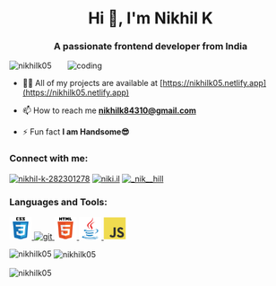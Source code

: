 <h1 align="center">Hi 👋, I'm Nikhil K</h1>
<h3 align="center">A passionate frontend developer from India</h3>

<img align="right" alt="coding" width="400px" src="https://cdn.dribbble.com/users/1019864/screenshots/3079099/codeloop.gif">

<p align="left"> <img src="https://komarev.com/ghpvc/?username=nikhilk05&label=Profile%20views&color=0e75b6&style=flat" alt="nikhilk05" /> </p>

- 👨‍💻 All of my projects are available at [https://nikhilk05.netlify.app](https://nikhilk05.netlify.app)

- 📫 How to reach me **nikhilk84310@gmail.com**

- ⚡ Fun fact **I am Handsome😎**

<h3 align="left">Connect with me:</h3>
<p align="left">
<a href="https://linkedin.com/in/nikhil-k-282301278" target="blank"><img align="center" src="https://raw.githubusercontent.com/rahuldkjain/github-profile-readme-generator/master/src/images/icons/Social/linked-in-alt.svg" alt="nikhil-k-282301278" height="30" width="40" /></a>
<a href="https://fb.com/niki.il" target="blank"><img align="center" src="https://raw.githubusercontent.com/rahuldkjain/github-profile-readme-generator/master/src/images/icons/Social/facebook.svg" alt="niki.il" height="30" width="40" /></a>
<a href="https://instagram.com/_nik__hill" target="blank"><img align="center" src="https://raw.githubusercontent.com/rahuldkjain/github-profile-readme-generator/master/src/images/icons/Social/instagram.svg" alt="_nik__hill" height="30" width="40" /></a>
</p>

<h3 align="left">Languages and Tools:</h3>
<p align="left"> <a href="https://www.w3schools.com/css/" target="_blank" rel="noreferrer"> <img src="https://raw.githubusercontent.com/devicons/devicon/master/icons/css3/css3-original-wordmark.svg" alt="css3" width="40" height="40"/> </a> <a href="https://git-scm.com/" target="_blank" rel="noreferrer"> <img src="https://www.vectorlogo.zone/logos/git-scm/git-scm-icon.svg" alt="git" width="40" height="40"/> </a> <a href="https://www.w3.org/html/" target="_blank" rel="noreferrer"> <img src="https://raw.githubusercontent.com/devicons/devicon/master/icons/html5/html5-original-wordmark.svg" alt="html5" width="40" height="40"/> </a> <a href="https://www.java.com" target="_blank" rel="noreferrer"> <img src="https://raw.githubusercontent.com/devicons/devicon/master/icons/java/java-original.svg" alt="java" width="40" height="40"/> </a> <a href="https://developer.mozilla.org/en-US/docs/Web/JavaScript" target="_blank" rel="noreferrer"> <img src="https://raw.githubusercontent.com/devicons/devicon/master/icons/javascript/javascript-original.svg" alt="javascript" width="40" height="40"/> </a> </p>

<p><img align="left" src="https://github-readme-stats.vercel.app/api/top-langs?username=nikhilk05&show_icons=true&locale=en&layout=compact" alt="nikhilk05" /></p>

<p>&nbsp;<img align="center" src="https://github-readme-stats.vercel.app/api?username=nikhilk05&show_icons=true&locale=en" alt="nikhilk05" /></p>

<p><img align="center" src="https://github-readme-streak-stats.herokuapp.com/?user=nikhilk05&" alt="nikhilk05" /></p>
